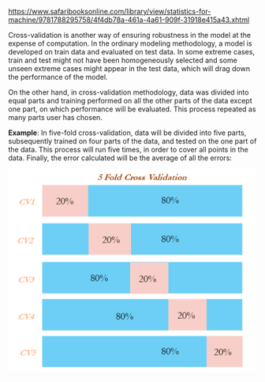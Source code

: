 https://www.safaribooksonline.com/library/view/statistics-for-machine/9781788295758/4f4db78a-461a-4a61-909f-31918e415a43.xhtml



Cross-validation is another way of ensuring robustness in the model at the expense of computation. In the ordinary modeling methodology, a model is developed on train data and evaluated on test data. In some extreme cases, train and test might not have been homogeneously selected and some unseen extreme cases might appear in the test data, which will drag down the performance of the model.

On the other hand, in cross-validation methodology, data was divided into equal parts and training performed on all the other parts of the data except one part, on which performance will be evaluated. This process repeated as many parts user has chosen.

**Example**: In five-fold cross-validation, data will be divided into five parts, subsequently trained on four parts of the data, and tested on the one part of the data. This process will run five times, in order to cover all points in the data. Finally, the error calculated will be the average of all the errors:



![](/assets/cv.png)

